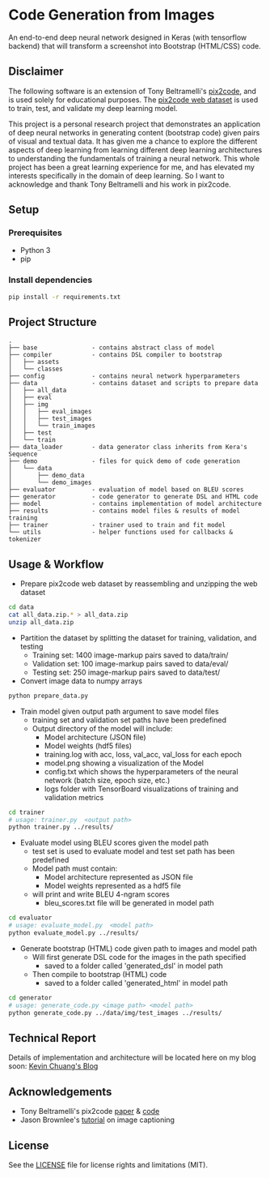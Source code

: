 # Code Generation from Images

An end-to-end deep neural network designed in Keras (with tensorflow backend) that will transform a screenshot into Bootstrap (HTML/CSS) code.

## Disclaimer

The following software is an extension of Tony Beltramelli's [pix2code](https://github.com/tonybeltramelli/pix2code),
and is used solely for educational purposes. The [pix2code web dataset](https://github.com/tonybeltramelli/pix2code/tree/master/datasets) is used to train, test, and validate my deep learning model.

This project is a personal research project that demonstrates an application of deep neural networks in generating content (bootstrap code) given pairs of visual and textual data. It has given me a chance to explore the different aspects of deep learning from learning different deep learning architectures to understanding the fundamentals of training a neural network. This whole project has been a great learning experience for me, and has elevated my interests specifically in the domain of deep learning. So I want to acknowledge and thank Tony Beltramelli and his work in pix2code.

## Setup

### Prerequisites
- Python 3
- pip

### Install dependencies

```sh
pip install -r requirements.txt
```

## Project Structure

```
.
├── base               - contains abstract class of model
├── compiler           - contains DSL compiler to bootstrap
│   ├── assets
│   └── classes
├── config             - contains neural network hyperparameters
├── data               - contains dataset and scripts to prepare data
│   ├── all_data
│   ├── eval
│   ├── img
│   │   ├── eval_images
│   │   ├── test_images
│   │   └── train_images
│   ├── test
│   └── train
├── data_loader        - data generator class inherits from Kera's Sequence
├── demo               - files for quick demo of code generation
│   └── data
│       ├── demo_data
│       └── demo_images
├── evaluator          - evaluation of model based on BLEU scores
├── generator          - code generator to generate DSL and HTML code
├── model              - contains implementation of model architecture
├── results            - contains model files & results of model training
├── trainer            - trainer used to train and fit model
└── utils              - helper functions used for callbacks & tokenizer

```

## Usage & Workflow

- Prepare pix2code web dataset by reassembling and unzipping the web dataset

```sh
cd data
cat all_data.zip.* > all_data.zip
unzip all_data.zip
```

- Partition the dataset by splitting the dataset for training, validation, and testing
  - Training set: 1400 image-markup pairs saved to data/train/
  - Validation set: 100 image-markup pairs saved to data/eval/
  - Testing set: 250 image-markup pairs saved to data/test/
- Convert image data to numpy arrays

```sh
python prepare_data.py
```

- Train model given output path argument to save model files
  - training set and validation set paths have been predefined
  - Output directory of the model will include:
    - Model architecture (JSON file)
    - Model weights (hdf5 files)
    - training.log with acc, loss, val_acc, val_loss for each epoch
    - model.png showing a visualization of the Model
    - config.txt which shows the hyperparameters of the neural network (batch size, epoch size, etc.)
    - logs folder with TensorBoard visualizations of training and validation metrics


```sh
cd trainer
# usage: trainer.py  <output path>
python trainer.py ../results/
```

- Evaluate model using BLEU scores given the model path
  - test set is used to evaluate model and test set path has been predefined
  - Model path must contain:
    - Model architecture represented as JSON file
    - Model weights represented as a hdf5 file
  - will print and write BLEU 4-ngram scores
    - bleu_scores.txt file will be generated in model path

```sh
cd evaluator
# usage: evaluate_model.py  <model path>
python evaluate_model.py ../results/
```

- Generate bootstrap (HTML) code given path to images and model path
  - Will first generate DSL code for the images in the path specified
    - saved to a folder called 'generated_dsl' in model path
  - Then compile to bootstrap (HTML) code
    - saved to a folder called 'generated_html' in model path

```sh
cd generator
# usage: generate_code.py <image path> <model path>
python generate_code.py ../data/img/test_images ../results/
```

## Technical Report

Details of implementation and architecture will be located here on my blog soon: [Kevin Chuang's Blog](https://kevinchuangblog.wordpress.com/)


## Acknowledgements
- Tony Beltramelli's pix2code [paper](https://arxiv.org/pdf/1705.07962.pdf) & [code](https://github.com/tonybeltramelli/pix2code)
- Jason Brownlee's [tutorial](https://machinelearningmastery.com/develop-a-deep-learning-caption-generation-model-in-python/) on image captioning

## License

See the [LICENSE](https://github.com/k-chuang/code-generation-from-images/blob/master/LICENSE) file for license rights and limitations (MIT).
